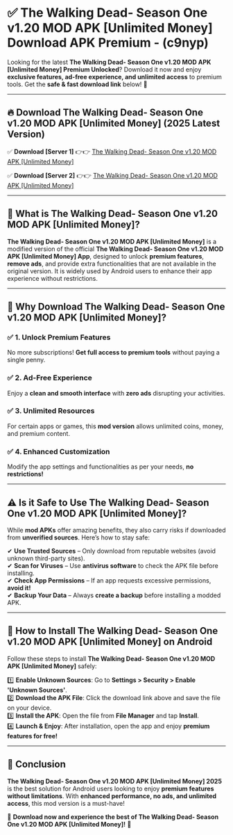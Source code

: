 
# ✅ The Walking Dead- Season One v1.20 MOD APK [Unlimited Money] Download APK Premium -  (c9nyp) 

Looking for the latest **The Walking Dead- Season One v1.20 MOD APK [Unlimited Money] Premium Unlocked**? Download it now and enjoy **exclusive features, ad-free experience, and unlimited access** to premium tools. Get the **safe & fast download link** below! 🚀

---

## 🔥 Download The Walking Dead- Season One v1.20 MOD APK [Unlimited Money] (2025 Latest Version)

✅ **Download [Server 1]** 👉👉 [The Walking Dead- Season One v1.20 MOD APK [Unlimited Money] ](https://apkcomod.com?title=The_Walking_Dead-_Season_One_v1.20_MOD_APK_[Unlimited_Money])  

✅ **Download [Server 2]** 👉👉 [The Walking Dead- Season One v1.20 MOD APK [Unlimited Money] ](https://apkcomod.com?title=The_Walking_Dead-_Season_One_v1.20_MOD_APK_[Unlimited_Money])  


---

## 📌 What is The Walking Dead- Season One v1.20 MOD APK [Unlimited Money]?

**The Walking Dead- Season One v1.20 MOD APK [Unlimited Money]** is a modified version of the official **The Walking Dead- Season One v1.20 MOD APK [Unlimited Money] App**, designed to unlock **premium features**, **remove ads**, and provide extra functionalities that are not available in the original version. It is widely used by Android users to enhance their app experience without restrictions.

---

## 🌟 Why Download The Walking Dead- Season One v1.20 MOD APK [Unlimited Money]?

### ✅ 1. Unlock Premium Features
No more subscriptions! **Get full access to premium tools** without paying a single penny.

### ✅ 2. Ad-Free Experience
Enjoy a **clean and smooth interface** with **zero ads** disrupting your activities.

### ✅ 3. Unlimited Resources
For certain apps or games, this **mod version** allows unlimited coins, money, and premium content.

### ✅ 4. Enhanced Customization
Modify the app settings and functionalities as per your needs, **no restrictions!**

---

## ⚠️ Is it Safe to Use The Walking Dead- Season One v1.20 MOD APK [Unlimited Money]?

While **mod APKs** offer amazing benefits, they also carry risks if downloaded from **unverified sources**. Here’s how to stay safe:

✔ **Use Trusted Sources** – Only download from reputable websites (avoid unknown third-party sites).  
✔ **Scan for Viruses** – Use **antivirus software** to check the APK file before installing.  
✔ **Check App Permissions** – If an app requests excessive permissions, **avoid it!**  
✔ **Backup Your Data** – Always **create a backup** before installing a modded APK.

---

## 📲 How to Install The Walking Dead- Season One v1.20 MOD APK [Unlimited Money] on Android

Follow these steps to install **The Walking Dead- Season One v1.20 MOD APK [Unlimited Money]** safely:

1️⃣ **Enable Unknown Sources**: Go to **Settings > Security > Enable 'Unknown Sources'**.  
2️⃣ **Download the APK File**: Click the download link above and save the file on your device.  
3️⃣ **Install the APK**: Open the file from **File Manager** and tap **Install**.  
4️⃣ **Launch & Enjoy**: After installation, open the app and enjoy **premium features for free!**

---

## 🚀 Conclusion

**The Walking Dead- Season One v1.20 MOD APK [Unlimited Money] 2025** is the best solution for Android users looking to enjoy **premium features without limitations**. With **enhanced performance, no ads, and unlimited access**, this mod version is a must-have!

🔻 **Download now and experience the best of The Walking Dead- Season One v1.20 MOD APK [Unlimited Money]!** 🔻

